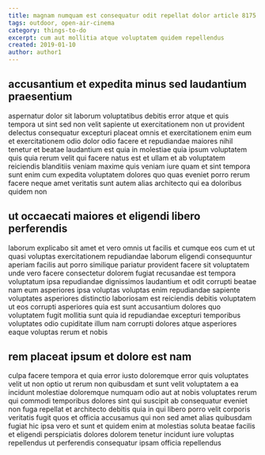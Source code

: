 ```yaml
---
title: magnam numquam est consequatur odit repellat dolor article 8175
tags: outdoor, open-air-cinema
category: things-to-do
excerpt: cum aut mollitia atque voluptatem quidem repellendus
created: 2019-01-10
author: author1
---
```


## accusantium et expedita minus sed laudantium praesentium

aspernatur dolor sit laborum voluptatibus debitis error atque et quis tempora ut sint sed non velit sapiente ut exercitationem non ut provident delectus consequatur excepturi placeat omnis et exercitationem enim eum et exercitationem odio dolor odio facere et repudiandae maiores nihil tenetur et beatae laudantium est quia in molestiae quia ipsum voluptatem quis quia rerum velit qui facere natus est et ullam et ab voluptatem reiciendis blanditiis veniam maxime quis veniam iure quam et sint tempora sunt enim cum expedita voluptatem dolores quo quas eveniet porro rerum facere neque amet veritatis sunt autem alias architecto qui ea doloribus quidem non

## ut occaecati maiores et eligendi libero perferendis

laborum explicabo sit amet et vero omnis ut facilis et cumque eos cum et ut quasi voluptas exercitationem repudiandae laborum eligendi consequuntur aperiam facilis aut porro similique pariatur provident facere sit voluptatem unde vero facere consectetur dolorem fugiat recusandae est tempora voluptatum ipsa repudiandae dignissimos laudantium et odit corrupti beatae nam eum asperiores ipsa voluptas voluptas enim repudiandae sapiente voluptates asperiores distinctio laboriosam est reiciendis debitis voluptatem ut eos corrupti asperiores quia est sunt accusantium dolores quo voluptatem fugit mollitia sunt quia id repudiandae excepturi temporibus voluptates odio cupiditate illum nam corrupti dolores atque asperiores eaque voluptas rerum et nobis

## rem placeat ipsum et dolore est nam

culpa facere tempora et quia error iusto doloremque error quis voluptates velit ut non optio ut rerum non quibusdam et sunt velit voluptatem a ea incidunt molestiae doloremque numquam odio aut at nobis voluptates rerum qui commodi temporibus dolores sint qui suscipit ab consequatur eveniet non fuga repellat et architecto debitis quia in qui libero porro velit corporis veritatis fugit quos et officia accusamus qui non sed amet alias quibusdam fugiat hic ipsa vero et sunt et quidem enim at molestias soluta beatae facilis et eligendi perspiciatis dolores dolorem tenetur incidunt iure voluptas repellendus ut perferendis consequatur ipsam officia repellendus
